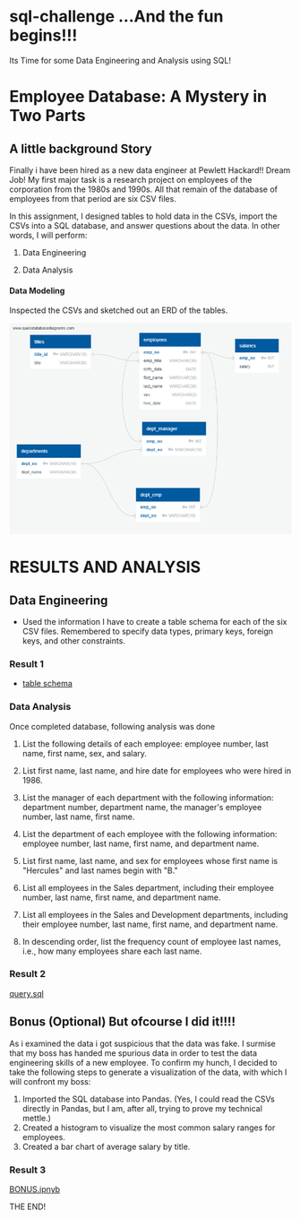 # sql-challenge ...And the fun begins!!!
Its Time for some Data Engineering and Analysis using SQL!
# Employee Database: A Mystery in Two Parts



## A little background Story

Finally i have been hired as a new data engineer at Pewlett Hackard!! Dream Job! My first major task is a research project on employees of the corporation from the 1980s and 1990s. All that remain of the database of employees from that period are six CSV files.

In this assignment, I designed  tables to hold data in the CSVs, import the CSVs into a SQL database, and answer questions about the data. In other words, I will perform:

1. Data Engineering

3. Data Analysis


#### Data Modeling

Inspected the CSVs and sketched out an ERD of the tables. 

![ERD.png](https://github.com/saumya-datascience/sql-challenge/blob/main/QuickDBD-export%20(1).png)

#  RESULTS AND ANALYSIS
## Data Engineering

* Used the information I have to create a table schema for each of the six CSV files. Remembered to specify data types, primary keys, foreign keys, and other constraints.
### Result 1
* [table schema](https://github.com/saumya-datascience/sql-challenge/blob/main/schema.sql)


### Data Analysis

Once  completed database, following analysis was done

1. List the following details of each employee: employee number, last name, first name, sex, and salary.

2. List first name, last name, and hire date for employees who were hired in 1986.

3. List the manager of each department with the following information: department number, department name, the manager's employee number, last name, first name.

4. List the department of each employee with the following information: employee number, last name, first name, and department name.

5. List first name, last name, and sex for employees whose first name is "Hercules" and last names begin with "B."

6. List all employees in the Sales department, including their employee number, last name, first name, and department name.

7. List all employees in the Sales and Development departments, including their employee number, last name, first name, and department name.

8. In descending order, list the frequency count of employee last names, i.e., how many employees share each last name.
### Result 2
[query.sql](https://github.com/saumya-datascience/sql-challenge/blob/main/queries.sql)

## Bonus (Optional) But ofcourse I did it!!!!

As i examined the data i got suspicious that the data was fake.  I surmise that my boss has  handed me spurious data in order to test the data engineering skills of a new employee. To confirm my hunch, I decided to take the following steps to generate a visualization of the data, with which I will confront my boss:

1. Imported the SQL database into Pandas. (Yes, I could read the CSVs directly in Pandas, but I am, after all, trying to prove my technical mettle.) 
2. Created a histogram to visualize the most common salary ranges for employees.
3. Created a bar chart of average salary by title.
### Result 3
[BONUS.ipnyb](https://github.com/saumya-datascience/sql-challenge/blob/main/bonus.ipynb)

THE END!
